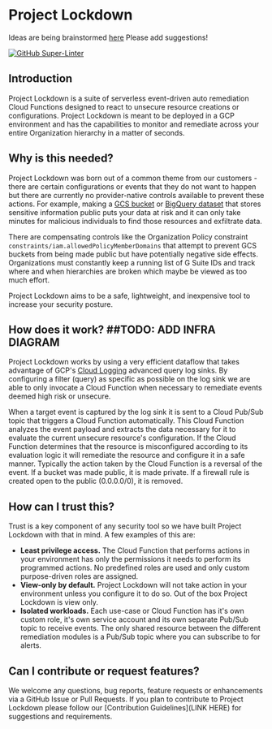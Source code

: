 # Project Lockdown

Ideas are being brainstormed [here](https://scalesec.atlassian.net/wiki/spaces/CON/pages/615809029/GCP+Auto+Remediation+Suite+for+High+Risk+Events+Project+Lockdown) Please add suggestions!


[![GitHub Super-Linter](https://github.com/ScaleSec/project_lockdown/workflows/Lint%20Code%20Base/badge.svg)](https://github.com/marketplace/actions/super-linter)


## Introduction
Project Lockdown is a suite of serverless event-driven auto remediation Cloud Functions designed to react to unsecure resource creations or configurations. Project Lockdown is meant to be deployed in a GCP environment and has the capabilities to monitor and remediate across your entire Organization hierarchy in a matter of seconds. 

## Why is this needed?
Project Lockdown was born out of a common theme from our customers - there are certain configurations or events that they do not want to happen but there are currently no provider-native controls available to prevent these actions. For example, making a [GCS bucket](https://cloud.google.com/storage/docs/access-control/making-data-public) or [BigQuery dataset](https://cloud.google.com/bigquery/public-data) that stores sensitive information public puts your data at risk and it can only take minutes for malicious individuals to find those resources and exfiltrate data. 

There are compensating controls like the Organization Policy constraint `constraints/iam.allowedPolicyMemberDomains` that attempt to prevent GCS buckets from being made public but have potentially negative side effects. Organizations must constantly keep a running list of G Suite IDs and track where and when hierarchies are broken which maybe be viewed as too much effort.

Project Lockdown aims to be a safe, lightweight, and inexpensive tool to increase your security posture.

## How does it work? ##TODO: ADD INFRA DIAGRAM
Project Lockdown works by using a very efficient dataflow that takes advantage of GCP's [Cloud Logging](https://cloud.google.com/logging/docs/basic-concepts) advanced query log sinks. By configuring a filter (query) as specific as possible on the log sink we are able to only invocate a Cloud Function when necessary to remediate events deemed high risk or unsecure. 

When a target event is captured by the log sink it is sent to a Cloud Pub/Sub topic that triggers a Cloud Function automatically. This Cloud Function analyzes the event payload and extracts the data necessary for it to evaluate the current unsecure resource's configuration. If the Cloud Function determines that the resource is misconfigured according to its evaluation logic it will remediate the resource and configure it in a safe manner. Typically the action taken by the Cloud Function is a reversal of the event. If a bucket was made public, it is made private. If a firewall rule is created open to the public (0.0.0.0/0), it is removed. 

## How can I trust this?
Trust is a key component of any security tool so we have built Project Lockdown with that in mind. A few examples of this are:
- __Least privilege access.__ The Cloud Function that performs actions in your environment has only the permissions it needs to perform its programmed actions. No predefined roles are used and only custom purpose-driven roles are assigned.
- __View-only by default.__ Project Lockdown will not take action in your environment unless you configure it to do so. Out of the box Project Lockdown is view only.
- __Isolated workloads.__ Each use-case or Cloud Function has it's own custom role, it's own service account and its own separate Pub/Sub topic to receive events. The only shared resource between the different remediation modules is a Pub/Sub topic where you can subscribe to for alerts.

## Can I contribute or request features?
We welcome any questions, bug reports, feature requests or enhancements via a GitHub Issue or Pull Requests. If you plan to contribute to Project Lockdown please follow our [Contribution Guidelines](LINK HERE) for suggestions and requirements.
